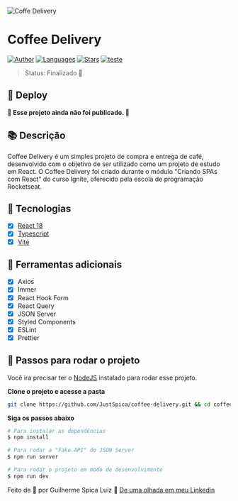 ![Coffe Delivery](https://github.com/JustSpica/coffee-delivery/assets/75824415/80f34b50-54af-4e6d-a478-3f5d42c5af49)

# Coffee Delivery
[![Author](https://img.shields.io/badge/author-JustSpica-DBAC2C?style=flat-square)](https://github.com/JustSpica)
[![Languages](https://img.shields.io/github/languages/count/JustSpica/coffee-delivery?color=DBAC2C&style=flat-square)](#)
[![Stars](https://img.shields.io/github/stars/JustSpica/coffee-delivery?color=DBAC2C&style=flat-square)](https://github.com/JustSpica/coffee-delivery/stargazers)
[![teste](https://img.shields.io/github/last-commit/JustSpica/coffee-delivery?color=DBAC2C&style=flat-square)](#)

> Status: Finalizado 🎉
## 📢 Deploy
**🚧 Esse projeto ainda não foi publicado. 🚧**

## 📚 Descrição

Coffee Delivery é um simples projeto de compra e entrega de café, desenvolvido com o objetivo de ser utilizado como um projeto de estudo em React. O Coffee Delivery foi criado durante o módulo "Criando SPAs com React" do curso Ignite, oferecido pela escola de programação Rocketseat.

## 🌟 Tecnologias
- [X] [React 18](https://react.dev/)
- [X] [Typescript](https://www.typescriptlang.org/)
- [X] [Vite](https://vitejs.dev/)

## 🔨 Ferramentas adicionais
- [X] Axios
- [X] Immer
- [X] React Hook Form
- [X] React Query
- [X] JSON Server
- [X] Styled Components
- [X] ESLint
- [X] Prettier

## 🚪 Passos para rodar o projeto
Você ira precisar ter o [NodeJS](https://nodejs.org/en/) instalado para rodar esse projeto.

**Clone o projeto e acesse a pasta**
```bash
git clone https://github.com/JustSpica/coffee-delivery.git && cd coffee-delivery
```

**Siga os passos abaixo**

```bash
# Para instalar as dependências
$ npm install

# Para rodar a "Fake API" do JSON Server
$ npm run server 

# Para rodar o projeto em modo de desenvolvimento
$ npm run dev
```

Feito de 💖 por Guilherme Spica Luiz 👋 [De uma olhada em meu Linkedin](https://www.linkedin.com/in/guilhermespicaluiz)
